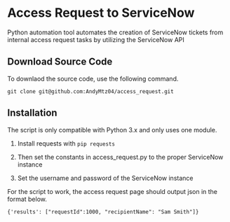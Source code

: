# Access Request to ServiceNow

Python automation tool automates the creation of ServiceNow tickets from internal access request tasks by utilizing the ServiceNow API

## Download Source Code

To downlaod the source code, use the following command.

```git clone git@github.com:AndyMtz04/access_request.git```

## Installation

The script is only compatible with Python 3.x and only uses one module. 


1. Install requests with ```pip requests```

2. Then set the constants in access_request.py to the proper ServiceNow instance

3. Set the username and password of the ServiceNow instance


For the script to work, the access request page should output json in the format below.

```{'results': ["requestId":1000, "recipientName": "Sam Smith"]}```